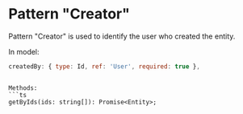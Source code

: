 # Pattern "Creator"

Pattern "Creator" is used to identify the user who created the entity.

In model:
```js
createdBy: { type: Id, ref: 'User', required: true },
```
```

Methods:
```ts
getByIds(ids: string[]): Promise<Entity>;
```

